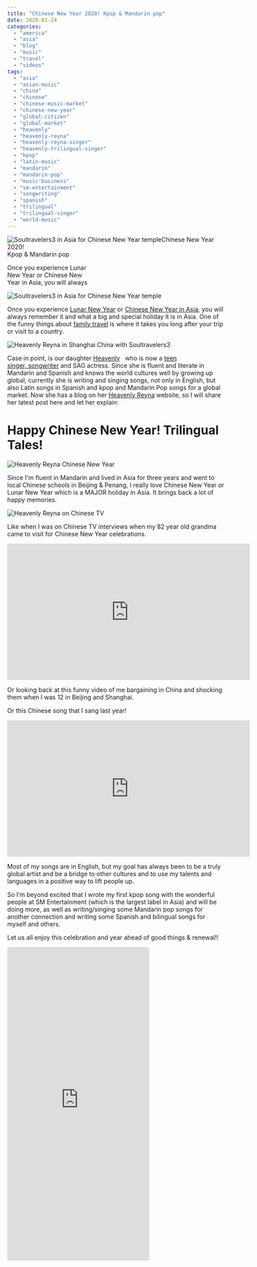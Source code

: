 ```yaml
---
title: "Chinese New Year 2020! Kpop & Mandarin pop"
date: 2020-01-24
categories: 
  - "america"
  - "asia"
  - "blog"
  - "music"
  - "travel"
  - "videos"
tags: 
  - "asia"
  - "asian-music"
  - "china"
  - "chinese"
  - "chinese-music-market"
  - "chinese-new-year"
  - "global-citizen"
  - "global-market"
  - "heavenly"
  - "heavenly-reyna"
  - "heavenly-reyna-singer"
  - "heavenly-trilingual-singer"
  - "kpop"
  - "latin-music"
  - "mandarin"
  - "mandarin-pop"
  - "music-business"
  - "sm-entertainment"
  - "songwriting"
  - "spanish"
  - "trilingual"
  - "trilingual-singer"
  - "world-music"
---
```


![Soultravelers3 in Asia for Chinese New Year temple ](https://pub-ac94b3f306b24c0dba4238943c97f2e1.r2.dev/6a00e5502a950788330240a4df866a200d.jpg)Chinese New Year 2020!  
Kpop & Mandarin pop

Once you experience Lunar  
New Year or Chinese New  
Year in Asia, you will always

<!--more-->  
![Soultravelers3 in Asia for Chinese New Year temple ](https://pub-ac94b3f306b24c0dba4238943c97f2e1.r2.dev/6a00e5502a950788330240a4df8671200d.jpg)  
  
Once you experience [Lunar New Year](http://soultravelers3new.local/2019/02/exploring-china-town-los-angeles-chinese-new-year-.html "Lunar New Year celebrations & travel") or [Chinese New Year in Asia,](http://soultravelers3new.local/2013/02/chinese-new-year-in-asia.html "Chinese New Year in Asia ") you will always remember it and what a big and special holiday it is in Asia. One of the funny things about [family travel](http://soultravelers3new.local/2010/04/around-the-world-family-travel-soultravelers3-digital-nomad-global-international-family-travel.html "round the world family travel ") is where it takes you long after your trip or visit to a country.   
  
![Heavenly Reyna in Shanghai  China with Soultravelers3](https://pub-ac94b3f306b24c0dba4238943c97f2e1.r2.dev/6a00e5502a950788330240a4df8c90200d-300x215-1.jpg)

Case in point, is our daughter [Heavenly](https://www.linkedin.com/in/heavenlyreyna/ "Heavenly Reyna - singer, songwriter, actress")   who is now a [teen singer, songwriter](https://open.spotify.com/artist/0ILz0xaqEGwJhjvZsgr48G "Heavenly teen singer and songwriter") and SAG actress. Since she is fluent and literate in Mandarin and Spanish and knows the world cultures well by growing up global, currently she is writing and singing songs, not only in English, but also Latin songs in Spanish and kpop and Mandarin Pop songs for a global market. Now she has a blog on her [Heavenly Reyna](https://www.heavenlyreyna.com "Heavenly Reyna ") website, so I will share her latest post here and let her explain:  
  
  
  

# Happy Chinese New Year! Trilingual Tales!

![Heavenly Reyna Chinese New Year](https://pub-ac94b3f306b24c0dba4238943c97f2e1.r2.dev/6a00e5502a950788330240a4b66476200c.jpg)

Since I'm fluent in Mandarin and lived in Asia for three years and went to local Chinese schools in Beijing & Penang, I really love Chinese New Year or Lunar New Year which is a MAJOR holiday in Asia. It brings back a lot of happy memories.

![Heavenly Reyna on Chinese TV](https://pub-ac94b3f306b24c0dba4238943c97f2e1.r2.dev/6a00e5502a950788330240a4b66817200c.jpg)

Like when I was on Chinese TV interviews when my 82 year old grandma came to visit for Chinese New Year celebrations.

<iframe allow="accelerometer; autoplay; encrypted-media; gyroscope; picture-in-picture" allowfullscreen frameborder="0" height="315" src="https://www.youtube.com/embed/un95ND8Uasc" width="560"></iframe>

Or looking back at this funny video of me bargaining in China and shocking them when I was 12 in Beijing and Shanghai.  
  
Or this Chinese song that I sang last year!  
  
  

<iframe allow="accelerometer; autoplay; encrypted-media; gyroscope; picture-in-picture" allowfullscreen frameborder="0" height="315" src="https://www.youtube.com/embed/BFRayJ3gdGs" width="560"></iframe>

Most of my songs are in English, but my goal has always been to be a truly global artist and be a bridge to other cultures and to use my talents and languages in a positive way to lift people up.  
  
So I’m beyond excited that I wrote my first kpop song with the wonderful people at SM Entertainment (which is the largest label in Asia) and will be doing more, as well as writing/singing some Mandarin pop songs for another connection and writing some Spanish and bilingual songs for myself and others.  
  
Let us all enjoy this celebration and year ahead of good things & renewal!!

<iframe allowfullscreen="true" allowtransparency="true" class="instagram-media instagram-media-rendered" data-instgrm-payload-id="instagram-media-payload-0" frameborder="0" height="722" id="instagram-embed-0" scrolling="no" src="https://www.instagram.com/p/B7tljiWBxd1/embed/captioned/?cr=1&v=12&wp=1128&rd=https%3A%2F%2Fwww.typepad.com&rp=%2Fsite%2Fblogs%2F6a00e5502a9507883300e5502a95098833%2Fpost%2F6a00e5502a950788330240a4b66458200c%2Fedit%3Fsaved%3De#%7B%22ci%22%3A0%2C%22os%22%3A1002%7D" style="background-color: white; border-top-left-radius: 3px; border-top-right-radius: 3px; border-bottom-right-radius: 3px; border-bottom-left-radius: 3px; border: 1px solid #dbdbdb; box-shadow: none; display: block; margin: 0px 0px 12px; min-width: 326px; padding: 0px;"></iframe>

<script src="//www.instagram.com/embed.js"></script>
